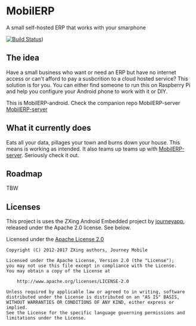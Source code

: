 # MobilERP

A small self-hosted ERP that works with your smarphone

[![Build Status](https://travis-ci.org/eligiobz/mobilerp-android.svg?branch=master)][1])

## The idea

Have a small business who want or need an ERP but have no internet access or can't afford to pay a susbcrition to a cloud hosted service? This solution is for you.
You can either find someone to run this on Raspberry Pi and help you configure your Android phone to work with it or DIY.

This is MobilERP-android. Check the companion repo MobilERP-server [MobilERP-server][2]

## What it currently does

Eats all your data, pillages your town and burns down your house. This means is working as intended. It also teams up teams up with [MobilERP-server][3]. Seriously check it out.

## Roadmap

TBW

## Licenses

This project is uses the ZXing Android Embedded project by [journeyapp][4], released under the Apache 2.0 license. See below.

Licensed under the [Apache License 2.0][5]

	Copyright (C) 2012-2017 ZXing authors, Journey Mobile
	
	Licensed under the Apache License, Version 2.0 (the "License");
	you may not use this file except in compliance with the License.
	You may obtain a copy of the License at

	    http://www.apache.org/licenses/LICENSE-2.0

	Unless required by applicable law or agreed to in writing, software
	distributed under the License is distributed on an "AS IS" BASIS,
	WITHOUT WARRANTIES OR CONDITIONS OF ANY KIND, either express or implied.
	See the License for the specific language governing permissions and
	limitations under the License.

[1]: https://travis-ci.org/eligiobz/mobilerp-android
[2]: https://github.com/eligiobz/mobilerp-server
[3]: https://github.com/eligiobz/mobilerp-server
[4]: https://github.com/journeyapps/zxing-android-embedded
[5]: http://www.apache.org/licenses/LICENSE-2.0
